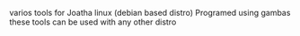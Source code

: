 varios tools for Joatha linux (debian based distro) Programed using gambas
these tools can be used with any other distro